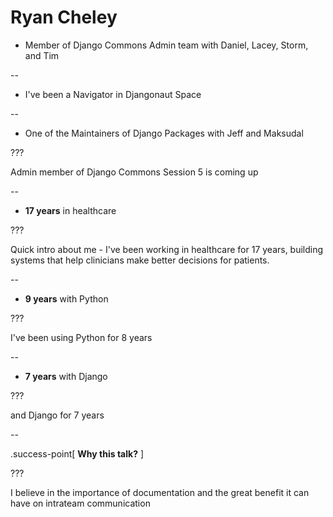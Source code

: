 # Ryan Cheley

* Member of Django Commons Admin team with Daniel, Lacey, Storm, and Tim

--

* I've been a Navigator in Djangonaut Space

--
* One of the Maintainers of Django Packages with Jeff and Maksudal

???

Admin member of Django Commons
Session 5 is coming up

--

- **17 years** in healthcare

???

Quick intro about me - I've been working in healthcare for 17 years, building systems that help clinicians make better decisions for patients.

--

- **9 years** with Python

???

I've been using Python for 8 years


--

- **7 years** with Django

???

 and Django for 7 years

--

.success-point[
**Why this talk?**
]

???

I believe in the importance of documentation and the great benefit it can have on intrateam communication
